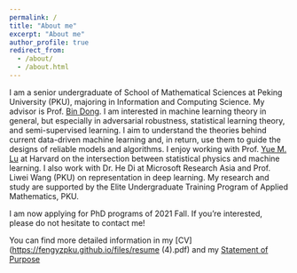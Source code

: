 ```yaml
---
permalink: /
title: "About me"
excerpt: "About me"
author_profile: true
redirect_from: 
  - /about/
  - /about.html
---
```


I am a senior undergraduate of School of Mathematical Sciences at Peking University (PKU), majoring in Information and Computing Science. My advisor is Prof. [Bin Dong](http://bicmr.pku.edu.cn/~dongbin/). I am interested in machine learning theory in general, but especially in adversarial robustness, statistical learning theory, and semi-supervised learning. I aim to understand the theories behind current data-driven machine learning and, in return, use them to guide the designs of reliable models and algorithms. I enjoy working with Prof. [Yue M. Lu](https://lu.seas.harvard.edu/) at Harvard on the intersection between statistical physics and machine learning. I also work with Dr. He Di at Microsoft Research Asia and Prof. Liwei Wang (PKU) on representation in deep learning.
My research and study are supported by the Elite Undergraduate Training Program of Applied Mathematics, PKU.


I am now applying for PhD programs of 2021 Fall. If you’re interested, please do not hesitate to contact me!


You can find more detailed information in my [CV](https://fengyzpku.github.io/files/resume (4).pdf) and my [Statement of Purpose](https://fengyzpku.github.io/files/SOP_yunzhen.pdf)


&emsp;
&emsp;
&emsp;
<script type='text/javascript' id='clustrmaps' src='//cdn.clustrmaps.com/map_v2.js?cl=ffffff&w=150&t=n&d=ljSTN630w9MIa0UY9dc-c-FXWX6lXBt6-DYZvAoNIPo&ct=d516d4'></script>
